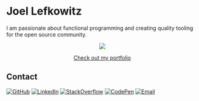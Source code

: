 # Joel Lefkowitz

I am passionate about functional programming and creating quality tooling for the open source community.

<div align="center">
  <a href="https://joellefkowitz.co.uk">
    <img src="https://joellefkowitz.co.uk/images/open-graph-512x256.png">
  </a>
</div>

<div align="center">
  <a href="https://joellefkowitz.co.uk">
    <p align="center">Check out my portfolio</p>
  </a>
</div>

## Contact

[![GitHub](https://img.shields.io/badge/GitHub-000000?logo=github&logoColor=white)](https://github.com/JoelLefkowitz)
[![LinkedIn](https://img.shields.io/badge/LinkedIn-000000?logo=linkedin&logoColor=white)](https://linkedin.com/in/joel-lefkowitz)
[![StackOverflow](https://img.shields.io/badge/StackOverflow-000000?logo=stackoverflow&logoColor=white)](https://stackoverflow.com/users/16726440/joel-lefkowitz)
[![CodePen](https://img.shields.io/badge/CodePen-000000?logo=codepen&logoColor=white)](https://codepen.io/joellefkowitz)
[![Email](https://img.shields.io/badge/Email-000000?logo=maildotru&logoColor=white)](mailto:joellefkowitz@hotmail.com)
